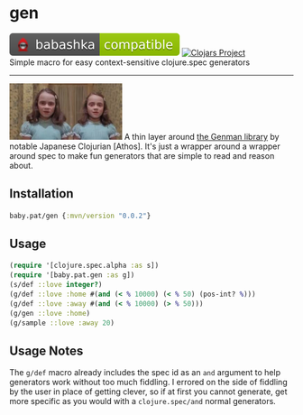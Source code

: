 # gen

[![bb compatible](https://raw.githubusercontent.com/babashka/babashka/master/logo/badge.svg)](https://babashka.org)
[![Clojars Project](https://img.shields.io/clojars/v/baby.pat/gen.svg)](https://clojars.org/baby.pat/gen)   
Simple macro for easy context-sensitive clojure.spec generators

___
[<img src="resources/twins.png" alt="fw" width="200px">](https://gen.pat.baby)
A thin layer around [the Genman library](https://github.com/athos/genman) by notable Japanese Clojurian [Athos]. It's just a wrapper around a wrapper around spec to make fun generators that are simple to read and reason about.

## Installation

```clojure
baby.pat/gen {:mvn/version "0.0.2"}
```
## Usage

```clojure
(require '[clojure.spec.alpha :as s])
(require '[baby.pat.gen :as g])
(s/def ::love integer?)
(g/def ::love :home #(and (< % 10000) (< % 50) (pos-int? %)))
(g/def ::love :away #(and (< % 10000) (> % 50)))
(g/gen ::love :home)
(g/sample ::love :away 20)
```
## Usage Notes
The `g/def` macro already includes the spec id as an `and` argument to help generators work without too much fiddling. I errored on the side of fiddling by the user in place of getting clever, so if at first you cannot generate, get more specific as you would with a `clojure.spec/and` normal generators.
